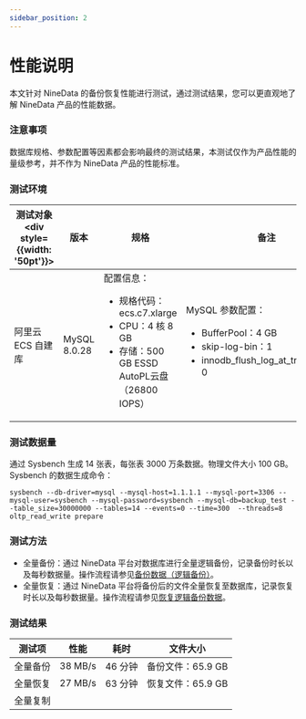 ```yaml
---
sidebar_position: 2
---
```


# 性能说明

本文针对 NineData 的备份恢复性能进行测试，通过测试结果，您可以更直观地了解 NineData 产品的性能数据。

### 注意事项

数据库规格、参数配置等因素都会影响最终的测试结果，本测试仅作为产品性能的量级参考，并不作为 NineData 产品的性能标准。

### 测试环境

| 测试对象<div style={{width: '50pt'}}></div> | 版本         | 规格                                                         | 备注                                                         |
| ------------------------------------------- | ------------ | ------------------------------------------------------------ | ------------------------------------------------------------ |
| 阿里云 ECS 自建库                           | MySQL 8.0.28 | 配置信息：<ul><li>规格代码：ecs.c7.xlarge </li><li>CPU：4 核 8 GB</li><li>存储：500 GB ESSD AutoPL云盘（26800 IOPS）</li></ul> | MySQL 参数配置：<ul><li>BufferPool：4 GB</li><li>skip-log-bin：1</li><li>innodb_flush_log_at_trx_commit：0</li></ul> |

### 测试数据量

通过 Sysbench 生成 14 张表，每张表 3000 万条数据。物理文件大小 100 GB。Sysbench 的数据生成命令：

```
sysbench --db-driver=mysql --mysql-host=1.1.1.1 --mysql-port=3306 --mysql-user=sysbench --mysql-password=sysbench --mysql-db=backup_test --table_size=30000000 --tables=14 --events=0 --time=300  --threads=8 oltp_read_write prepare
```

### 测试方法

- 全量备份：通过 NineData 平台对数据库进行全量逻辑备份，记录备份时长以及每秒数据量。操作流程请参见[备份数据（逻辑备份）](/backup_and_restore/backup/logical_backup.md)。
- 全量恢复：通过 NineData 平台将备份后的文件全量恢复至数据库，记录恢复时长以及每秒数据量。操作流程请参见[恢复逻辑备份数据](/backup_and_restore/restore/restore_logical_backup.md)。

### 测试结果

| 测试项   | 性能    | 耗时    | 文件大小          |
| -------- | ------- | ------- | ----------------- |
| 全量备份 | 38 MB/s | 46 分钟 | 备份文件：65.9 GB |
| 全量恢复 | 27 MB/s | 63 分钟 | 恢复文件：65.9 GB |
| 全量复制 |         |         |                   |

